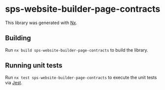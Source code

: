 # sps-website-builder-page-contracts

This library was generated with [Nx](https://nx.dev).

## Building

Run `nx build sps-website-builder-page-contracts` to build the library.

## Running unit tests

Run `nx test sps-website-builder-page-contracts` to execute the unit tests via [Jest](https://jestjs.io).
